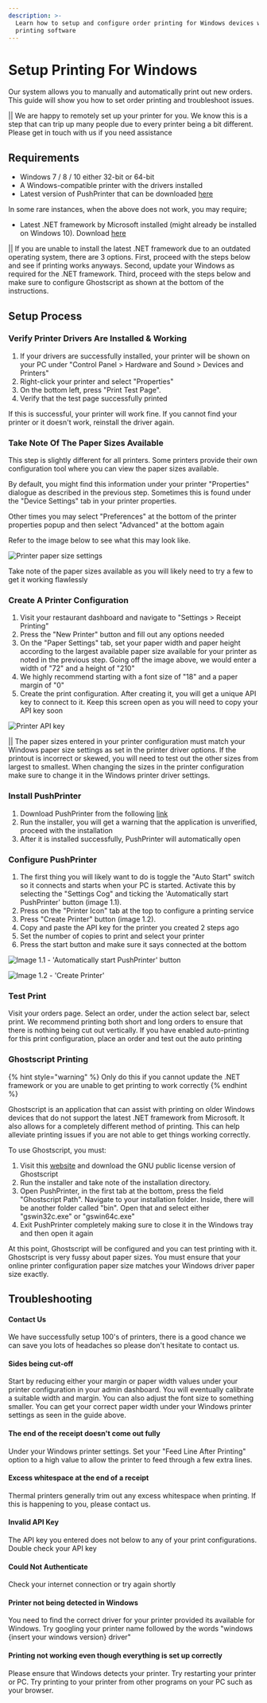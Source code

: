 ```yaml
---
description: >-
  Learn how to setup and configure order printing for Windows devices with our
  printing software
---
```


# Setup Printing For Windows

Our system allows you to manually and automatically print out new orders. This guide will show you how to set order printing and troubleshoot issues.

\|\| We are happy to remotely set up your printer for you. We know this is a step that can trip up many people due to every printer being a bit different. Please get in touch with us if you need assistance

## Requirements

* Windows 7 / 8 / 10 either 32-bit or 64-bit
* A Windows-compatible printer with the drivers installed
* Latest version of PushPrinter that can be downloaded [here](https://pushprinter.net)

In some rare instances, when the above does not work, you may require;

* Latest .NET framework by Microsoft installed \(might already be installed on Windows 10\). Download [here](https://www.microsoft.com/en-us/download/details.aspx?id=55170) 

\|\| If you are unable to install the latest .NET framework due to an outdated operating system, there are 3 options. First, proceed with the steps below and see if printing works anyways. Second, update your Windows as required for the .NET framework. Third, proceed with the steps below and make sure to configure Ghostscript as shown at the bottom of the instructions.

## Setup Process

### Verify Printer Drivers Are Installed & Working

1. If your drivers are successfully installed, your printer will be shown on your PC under "Control Panel &gt; Hardware and Sound &gt; Devices and Printers"
2. Right-click your printer and select "Properties"
3. On the bottom left, press "Print Test Page". 
4. Verify that the test page successfully printed

If this is successful, your printer will work fine. If you cannot find your printer or it doesn't work, reinstall the driver again.

### Take Note Of The Paper Sizes Available

This step is slightly different for all printers. Some printers provide their own configuration tool where you can view the paper sizes available.

By default, you might find this information under your printer "Properties" dialogue as described in the previous step. Sometimes this is found under the "Device Settings" tab in your printer properties.

Other times you may select "Preferences" at the bottom of the printer properties popup and then select "Advanced" at the bottom again

Refer to the image below to see what this may look like.

![Printer paper size settings](https://storage.crisp.chat/users/helpdesk/website/e903fdb8557a9800/image_1vcnqy8.png)

Take note of the paper sizes available as you will likely need to try a few to get it working flawlessly

### Create A Printer Configuration

1. Visit your restaurant dashboard and navigate to "Settings &gt; Receipt Printing"
2. Press the "New Printer" button and fill out any options needed
3. On the "Paper Settings" tab, set your paper width and paper height according to the largest available paper size available for your printer as noted in the previous step. Going off the image above, we would enter a width of "72" and a height of "210"
4. We highly recommend starting with a font size of "18" and a paper margin of "0"
5. Create the print configuration. After creating it, you will get a unique API key to connect to it. Keep this screen open as you will need to copy your API key soon

![Printer API key](https://storage.crisp.chat/users/helpdesk/website/e903fdb8557a9800/image_bnxer6.png)

\|\| The paper sizes entered in your printer configuration must match your Windows paper size settings as set in the printer driver options. If the printout is incorrect or skewed, you will need to test out the other sizes from largest to smallest. When changing the sizes in the printer configuration make sure to change it in the Windows printer driver settings.

### Install PushPrinter

1. Download PushPrinter from the following [link](https://pushprinter.net)
2. Run the installer, you will get a warning that the application is unverified, proceed with the installation
3. After it is installed successfully, PushPrinter will automatically open

### Configure PushPrinter

1. The first thing you will likely want to do is toggle the "Auto Start" switch so it connects and starts when your PC is started.  Activate this by selecting the "Settings Cog" and ticking the 'Automatically start PushPrinter' button \(image 1.1\).
2. Press on the "Printer Icon" tab at the top to configure a printing service
3. Press "Create Printer" button \(image 1.2\).
4. Copy and paste the API key for the printer you created 2 steps ago
5. Set the number of copies to print and select your printer
6. Press the start button and make sure it says connected at the bottom

![Image 1.1 - &apos;Automatically start PushPrinter&apos; button](../.gitbook/assets/automatically-start-pushprinter.png)

![Image 1.2 - &apos;Create Printer&apos;](../.gitbook/assets/create-printer-pushprinter.png)

### Test Print

Visit your orders page. Select an order, under the action select bar, select print. We recommend printing both short and long orders to ensure that there is nothing being cut out vertically. If you have enabled auto-printing for this print configuration, place an order and test out the auto printing

### Ghostscript Printing

{% hint style="warning" %}
Only do this if you cannot update the .NET framework or you are unable to get printing to work correctly
{% endhint %}

Ghostscript is an application that can assist with printing on older Windows devices that do not support the latest .NET framework from Microsoft. It also allows for a completely different method of printing. This can help alleviate printing issues if you are not able to get things working correctly.

To use Ghostscript, you must:

1. Visit this [website](https://www.ghostscript.com/download/gsdnld.html) and download the GNU public license version of Ghostscript
2. Run the installer and take note of the installation directory.
3. Open PushPrinter, in the first tab at the bottom, press the field "Ghostscript Path". Navigate to your installation folder. Inside, there will be another folder called "bin". Open that and select either "gswin32c.exe" or "gswin64c.exe"
4. Exit PushPrinter completely making sure to close it in the Windows tray and then open it again

At this point, Ghostscript will be configured and you can test printing with it. Ghostscript is very fussy about paper sizes. You must ensure that your online printer configuration paper size matches your Windows driver paper size exactly.

## Troubleshooting

#### Contact Us

We have successfully setup 100's of printers, there is a good chance we can save you lots of headaches so please don't hesitate to contact us.

#### Sides being cut-off

Start by reducing either your margin or paper width values under your printer configuration in your admin dashboard. You will eventually calibrate a suitable width and margin. You can also adjust the font size to something smaller. You can get your correct paper width under your Windows printer settings as seen in the guide above.

#### The end of the receipt doesn't come out fully

Under your Windows printer settings. Set your "Feed Line After Printing" option to a high value to allow the printer to feed through a few extra lines.

#### Excess whitespace at the end of a receipt

Thermal printers generally trim out any excess whitespace when printing. If this is happening to you, please contact us.

#### Invalid API Key

The API key you entered does not below to any of your print configurations. Double check your API key

#### Could Not Authenticate

Check your internet connection or try again shortly

#### Printer not being detected in Windows

You need to find the correct driver for your printer provided its available for Windows. Try googling your printer name followed by the words "windows {insert your windows version} driver"

#### Printing not working even though everything is set up correctly

Please ensure that Windows detects your printer. Try restarting your printer or PC. Try printing to your printer from other programs on your PC such as your browser.

